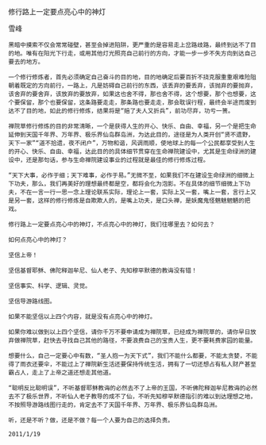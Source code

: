 修行路上一定要点亮心中的神灯

雪峰


    黑暗中摸索不仅会常常碰壁，甚至会掉进陷阱，更严重的是容易走上岔路歧路，最终到达不了目的地。唯有在阳光下行走，或用其他灯光照亮自己前行的方向，才能一步一步不失方向到达自己要去的地方。

    一个修行修炼者，首先必须确定自己奋斗的目的地，目的地确定后要百折不挠克服重重艰难险阻朝着既定的方向前行，一路上，凡是妨碍自己前行的东西，该丢弃的要丢弃，该抛弃的要抛弃，该舍弃的要舍弃，该放弃的要放弃，如果这也舍不得，那也舍不得，这个想要，那个也想要，这个要保留，那个也要保留，这条路要走走，那条路也要走走，那会耽误行程，最终会半途而废到达不了目的地，如此的修行修炼，结果将是“赔了夫人又折兵”，前功尽弃，功亏一篑。

    禅院草修行修炼的目的非常清晰，一个是获得人生的开心、快乐、自由、幸福，另一个是把生命延伸到天国千年界、万年界、极乐界仙岛群岛洲，为达此目的，途径是为人类开创“贤不遗野，天下一家”“道不拾遗，夜不闭户”，万物和谐，风调雨顺，使地球上的每一个公民都享受到人生的开心、快乐、自由、幸福，达此目的的具体细节贯穿在生命禅院建设中，尤其是生命绿洲的建设中，还是那句话，参与生命禅院建设事业的过程就是最佳的修行修炼过程。

    “天下大事，必作于细；天下难事，必作于易。”无微不至，如果我们不在建设生命绿洲的细微上下功夫，那么，我们再美好的理想最终都是空，都将会化为泡影。不在具体的细节细微上下功夫，不在一言一行一思一念上理论联系实际，理论上一套，实际上又一套，嘴上一套，言行上又是另一套，这样的修行修炼是自欺欺人的，是嘴上功夫，是口头禅，是妖魔鬼怪魑魅魍魉的把戏。

    修行路上一定要点亮心中的神灯，不点亮心中的神灯，我们往哪里去？如何去？

    如何点亮心中的神灯？

    坚信上帝！

    坚信基督耶稣、佛陀释迦牟尼、仙人老子、先知穆罕默德的教诲没有错！

    坚信事实、科学、逻辑、灵觉。

    坚信导游路线图。

    如果不能坚信以上四个内容，就是没有点亮心中的神灯。

    如果你难以做到以上四个坚信，请你千万不要申请成为禅院草，已经成为禅院草的，请你早日放弃做禅院草，赶快去寻找自己其他的路径，不要浪费自己的宝贵人生，更不要耗费家园的能量。

    想要什么，自己一定要心中有数，“圣人抱一为天下式”，我们不能什么都要，不能太贪婪，不能得了雨衣还要伞，不能过上了禅院新生活还要保持传统生活，拥有了一切还想占有私人财产甚至霸占人，走上了上帝之道还想走其他道。

    “聪明反比聪明误”，不听基督耶稣教诲的必然去不了上帝的王国，不听佛陀释迦牟尼教诲的必然去不了极乐世界，不听仙人老子教导的成不了仙，不听先知穆罕默德指引的难以到达理想之地，不按照导游路线图行走的，肯定去不了天国千年界、万年界、极乐界仙岛群岛洲。

    听，还是不听？做，还是不做？每一个人要为自己的选择负责。

    2011/1/19



